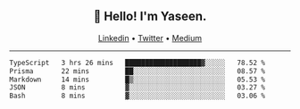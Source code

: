 <h2 align="center">👋 Hello! I'm Yaseen.</h2>
<p align="center">
  <a href="https://www.linkedin.com/in/yaseenkc/">Linkedin</a> •
  <a href="https://twitter.com/yaseeenkc">Twitter</a> •
  <a href="https://medium.com/@yaseen-kc">Medium</a>
</p>


<!--- 🔭 I’m currently working at []() as an  -->
<!--- - 💬 Ask me about **Javascript, React and Git** -->
<!--- - 📫 How to reach me: [@kc.yaseen](https://instagram.com/kc.yaseen) on Instagram -->
<!--- - ⚡ Fun fact: Big Fan of the :zap: emoji -->

-------

<!--START_SECTION:waka-->

```txt
TypeScript   3 hrs 26 mins   ███████████████████▓░░░░░   78.52 %
Prisma       22 mins         ██░░░░░░░░░░░░░░░░░░░░░░░   08.57 %
Markdown     14 mins         █▒░░░░░░░░░░░░░░░░░░░░░░░   05.53 %
JSON         8 mins          ▓░░░░░░░░░░░░░░░░░░░░░░░░   03.27 %
Bash         8 mins          ▓░░░░░░░░░░░░░░░░░░░░░░░░   03.06 %
```

<!--END_SECTION:waka-->
